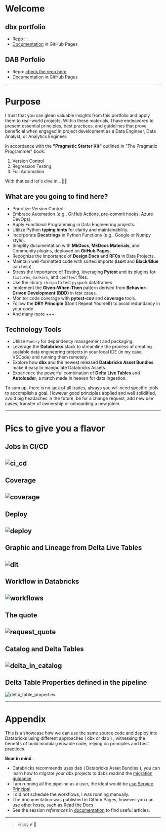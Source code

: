 # Welcome

## dbx portfolio
- Repo : `.`
- [Documentation](https://doug-pires.github.io/quotes_dbx/) in GitHub Pages

## DAB Porfolio
- Repo: [check the repo here](https://github.com/doug-pires/quotes_dab)
- [Documentation](https://doug-pires.github.io/quotes_dab/) in GitHub Pages

---

# Purpose

I trust that you can glean valuable insights from this portfolio and apply them to real-world projects. Within these materials, I have endeavored to present essential principles, best practices, and guidelines that prove beneficial when engaged in project development as a Data Engineer, Data Analyst, or Analytics Engineer.

In accordance with the **"Pragmatic Starter Kit"** outlined in "The Pragmatic Programmer" book:
1. Version Control
2. Regression Testing
3. Full Automation

With that said let's dive in...🏊‍♂️

## What are you going to find here?

- Prioritize Version Control.
- Embrace Automation (e.g., GitHub Actions, pre-commit hooks, Azure DevOps).
- Apply Functional Programming in Data Engineering projects.
- Utilize Python **typing hints** for clarity and maintainability.
- Incorporate **Docstrings** in Python Functions (e.g., Google or Numpy style).
- Simplify documentation with **MkDocs**, **MkDocs Materials**, and Community plugins, deployed on **GitHub Pages**.
- Recognize the Importance of **Design Docs** and **RFCs** in Data Projects.
- Maintain well-formatted code with sorted imports (**Isort** and **Black**/**Blue** can help).
- Stress the Importance of Testing, leveraging **Pytest** and its plugins for `fixtures`, `markers`, and `conftest` files.
- Use the library `chispa` to test `pyspark` dataframes
- Implement the **Given-When-Then** pattern derived from **Behavior-Driven Development (BDD)** in test cases.
- Monitor code coverage with **pytest-cov** and **coverage** tools.
- Follow the **DRY Principle** (Don't Repeat Yourself) to avoid redundancy in your code.
- And many more +++

## Technology Tools

- Utilize `Poetry` for dependency management and packaging.
- Leverage the **Databricks** stack to streamline the process of creating scalable data engineering projects in your local IDE (in my case, VSCode) and running them remotely.
- Explore how **dbx** and the newest released **Databricks Asset Bundles** make it easy to manipulate Databricks Assets.
- Experience the powerful combination of **Delta Live Tables** and **Autoloader**, a match made in heaven for data ingestion.


To sum up, there is no jack of all trades, always you will need specific tools to accomplish a goal.
However good principles applied and well solidified, avoid big headaches in the future, be for a change request, add new use cases, transfer of ownership or onboarding a new joiner.


---

# Pics to give you a flavor

## Jobs in CI/CD

![ci_cd](./docs/assets/ci_cd.png)
---
## Coverage
![coverage](./docs/assets/coverage.png)
---
## Deploy
![deploy](./docs/assets/deploy.png)
---
## Graphic and Lineage from Delta Live Tables
![dlt](./docs/assets/delta_live_tables.png)
---
## Workflow in Databricks
![workflows](./docs/assets/workflows.png)
---
## The quote
![request_quote](./docs/assets/request_quote.png)
---
## Catalog and Delta Tables
![delta_in_catalog](./docs/assets/delta_tables_in_catalog.png)
---
## Delta Table Properties defined in the pipeline
![delta_table_properties](./docs/assets/delta_properties.png)

---

# Appendix

This is a showcase how we can use the same source code and deploy into Databricks using different approaches ( dbx or dab ) , witnessing the benefits of build modular,reusable code, relying on principles and best practices.

**Bear in mind**:
- Databricks recommends uses dab ( Databricks Asset Bundles ), you can learn how to migrate your dbx projects to dabs readind the [migration guidance](https://docs.databricks.com/en/archive/dev-tools/dbx/dbx-migrate.html)
- I am running all the pipeline as a user, the ideal would be [use Service Principal](https://medium.com/@abraham.pabbathi/automating-jobs-in-azure-databricks-with-service-principals-2e847d107961)
- I did not schedule the workflows, I was running manually.
- The documentation was published in Github Pages, however you can use other hosts, such as [Read the Docs](https://docs.readthedocs.io/en/stable/tutorial/index.html)
- See the session *references* in [documentation](https://doug-pires.github.io/quotes_dbx/) to find useful articles.

---

> Enjoy  💕 💞

